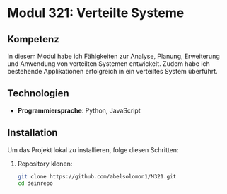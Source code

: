 # Modul 321: Verteilte Systeme

## Kompetenz
In diesem Modul habe ich Fähigkeiten zur Analyse, Planung, Erweiterung und Anwendung von verteilten Systemen entwickelt. Zudem habe ich bestehende Applikationen erfolgreich in ein verteiltes System überführt.

## Technologien
- **Programmiersprache**: Python, JavaScript


## Installation
Um das Projekt lokal zu installieren, folge diesen Schritten:

1. Repository klonen:
   ```bash
   git clone https://github.com/abelsolomon1/M321.git
   cd deinrepo

